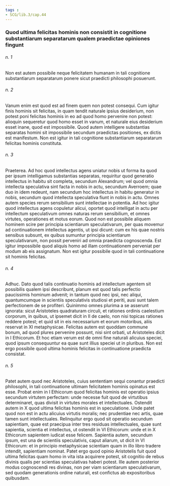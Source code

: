 ```yaml
---
tags : 
- SCG/lib.3/cap.44
---
```


### Quod ultima felicitas hominis non consistit in cognitione substantiarum separatarum qualem praedictae opiniones fingunt

###### n. 1
Non est autem possibile neque felicitatem humanam in tali cognitione substantiarum separatarum ponere sicut praedicti philosophi posuerunt.

###### n. 2
Vanum enim est quod est ad finem quem non potest consequi. Cum igitur finis hominis sit felicitas, in quam tendit naturale ipsius desiderium, non potest poni felicitas hominis in eo ad quod homo pervenire non potest: alioquin sequeretur quod homo esset in vanum, et naturale eius desiderium esset inane, quod est impossibile. Quod autem intelligere substantias separatas homini sit impossibile secundum praedictas positiones, ex dictis est manifestum. Non est igitur in tali cognitione substantiarum separatarum felicitas hominis constituta.

###### n. 3
Praeterea. Ad hoc quod intellectus agens uniatur nobis ut forma ita quod per ipsum intelligamus substantias separatas, requiritur quod generatio intellectus in habitu sit completa, secundum Alexandrum; vel quod omnia intellecta speculativa sint facta in nobis in actu, secundum Averroem; quae duo in idem redeunt, nam secundum hoc intellectus in habitu generatur in nobis, secundum quod intellecta speculativa fiunt in nobis in actu. Omnes autem species rerum sensibilium sunt intellectae in potentia. Ad hoc igitur quod intellectus agens copuletur alicui, oportet quod intelligat in actu per intellectum speculativum omnes naturas rerum sensibilium, et omnes virtutes, operationes et motus eorum. Quod non est possibile aliquem hominem scire per principia scientiarum speculativarum, per quas movemur ad continuationem intellectus agentis, ut ipsi dicunt: cum ex his quae nostris sensibus subsunt, ex quibus sumuntur principia scientiarum speculativarum, non possit perveniri ad omnia praedicta cognoscenda. Est igitur impossibile quod aliquis homo ad illam continuationem perveniat per modum ab eis assignatum. Non est igitur possibile quod in tali continuatione sit hominis felicitas.

###### n. 4
Adhuc. Dato quod talis continuatio hominis ad intellectum agentem sit possibilis qualem ipsi describunt, planum est quod talis perfectio paucissimis hominum advenit; in tantum quod nec ipsi, nec aliqui, quantumcumque in scientiis speculativis studiosi et periti, ausi sunt talem perfectionem de se profiteri. Quinimmo omnes plurima a se asserunt ignorata: sicut Aristoteles quadraturam circuli, et rationes ordinis caelestium corporum, in quibus, ut ipsemet dicit in II de caelo, non nisi topicas rationes reddere potest; et quid sit in eis necessarium et eorum motoribus, aliis reservat in XI metaphysicae. Felicitas autem est quoddam commune bonum, ad quod plures pervenire possunt, nisi sint orbati, ut Aristoteles dicit in I Ethicorum. Et hoc etiam verum est de omni fine naturali alicuius speciei, quod ipsum consequuntur ea quae sunt illius speciei ut in pluribus. Non est ergo possibile quod ultima hominis felicitas in continuatione praedicta consistat.

###### n. 5
Patet autem quod nec Aristoteles, cuius sententiam sequi conantur praedicti philosophi, in tali continuatione ultimam felicitatem hominis opinatus est esse. Probat enim in I Ethicorum quod felicitas hominis est operatio ipsius secundum virtutem perfectam: unde necesse fuit quod de virtutibus determinaret, quas divisit in virtutes morales et intellectuales. Ostendit autem in X quod ultima felicitas hominis est in speculatione. Unde patet quod non est in actu alicuius virtutis moralis; nec prudentiae nec artis, quae tamen sunt intellectuales. Relinquitur ergo quod sit operatio secundum sapientiam, quae est praecipua inter tres residuas intellectuales, quae sunt sapientia, scientia et intellectus, ut ostendit in VI Ethicorum: unde et in X Ethicorum sapientem iudicat esse felicem. Sapientia autem, secundum ipsum, est una de scientiis speculativis, caput aliarum, ut dicit in VI Ethicorum: et in principio metaphysicae scientiam quam in illo libro tradere intendit, sapientiam nominat. Patet ergo quod opinio Aristotelis fuit quod ultima felicitas quam homo in vita ista acquirere potest, sit cognitio de rebus divinis qualis per scientias speculativas haberi potest. Ille autem posterior modus cognoscendi res divinas, non per viam scientiarum speculativarum, sed quodam generationis ordine naturali, est confictus ab expositoribus quibusdam.

